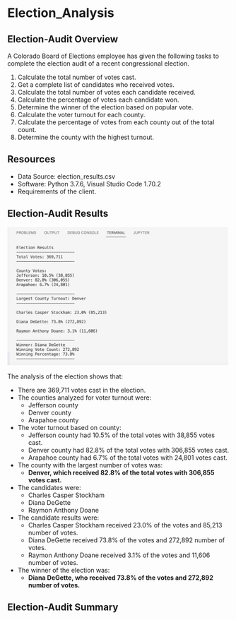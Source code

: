 # Election_Analysis

## Election-Audit Overview
A Colorado Board of Elections employee has given the following tasks to complete the election audit of a recent congressional election.
1. Calculate the total number of votes cast.
2. Get a complete list of candidates who received votes.
3. Calculate the total number of votes each candidate received.
4. Calculate the percentage of votes each candidate won.
5. Determine the winner of the election based on popular vote.  
6. Calculate the voter turnout for each county.
7. Calculate the percentage of votes from each county out of the total count.
8. Determine the county with the highest turnout.

## Resources
- Data Source: election_results.csv
- Software: Python 3.7.6, Visual Studio Code 1.70.2
- Requirements of the client.

## Election-Audit Results
<img alt="Terminal Output" src="Resources/Terminal_Output.png" width="500"/>  

The analysis of the election shows that:
- There are 369,711 votes cast in the election.
- The counties analyzed for voter turnout were:
  - Jefferson county 
  - Denver county
  - Arapahoe county
- The voter turnout based on county:
  - Jefferson county had 10.5% of the total votes with 38,855 votes cast.
  - Denver county had 82.8% of the total votes with 306,855 votes cast.
  - Arapahoe county had 6.7% of the total votes with 24,801 votes cast.
- The county with the largest number of votes was:
  - **Denver, which received 82.8% of the total votes with 306,855 votes cast.** 
- The candidates were:
  - Charles Casper Stockham
  - Diana DeGette
  - Raymon Anthony Doane
- The candidate results were:
  - Charles Casper Stockham received 23.0% of the votes and 85,213 number of votes.
  - Diana DeGette received 73.8% of the votes and 272,892 number of votes.
  - Raymon Anthony Doane received 3.1% of the votes and 11,606 number of votes.
- The winner of the election was:
  - **Diana DeGette, who received 73.8% of the votes and 272,892 number of votes.**

## Election-Audit Summary
